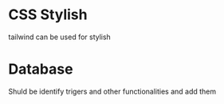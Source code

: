 # CSS Stylish
tailwind can be used for stylish

# Database
Shuld be identify trigers and other functionalities and add them

